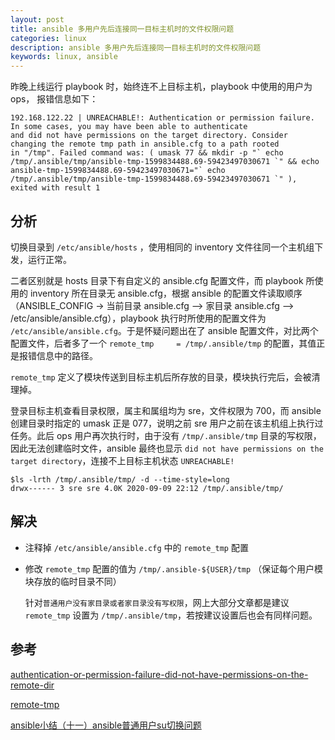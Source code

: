 ```yaml
---
layout: post
title: ansible 多用户先后连接同一目标主机时的文件权限问题
categories: linux
description: ansible 多用户先后连接同一目标主机时的文件权限问题
keywords: linux, ansible
---
```



昨晚上线运行 playbook 时，始终连不上目标主机，playbook 中使用的用户为 ops， 报错信息如下：

```shell
192.168.122.22 | UNREACHABLE!: Authentication or permission failure. In some cases, you may have been able to authenticate 
and did not have permissions on the target directory. Consider changing the remote tmp path in ansible.cfg to a path rooted 
in "/tmp". Failed command was: ( umask 77 && mkdir -p "` echo /tmp/.ansible/tmp/ansible-tmp-1599834488.69-59423497030671 `" && echo 
ansible-tmp-1599834488.69-59423497030671="` echo /tmp/.ansible/tmp/ansible-tmp-1599834488.69-59423497030671 `" ), exited with result 1
```

## 分析

切换目录到 `/etc/ansible/hosts` ，使用相同的 inventory 文件往同一个主机组下发，运行正常。

二者区别就是 hosts 目录下有自定义的 ansible.cfg 配置文件，而 playbook 所使用的 inventory 所在目录无 ansible.cfg，根据 ansible 的配置文件读取顺序（ANSIBLE_CONFIG -> 当前目录 ansible.cfg --> 家目录 ansible.cfg --> /etc/ansible/ansible.cfg），playbook 执行时所使用的配置文件为 `/etc/ansible/ansible.cfg`。于是怀疑问题出在了 ansible 配置文件，对比两个配置文件，后者多了一个 `remote_tmp     = /tmp/.ansible/tmp` 的配置，其值正是报错信息中的路径。

`remote_tmp` 定义了模块传送到目标主机后所存放的目录，模块执行完后，会被清理掉。

登录目标主机查看目录权限，属主和属组均为 sre，文件权限为 700，而 ansible 创建目录时指定的 umask 正是 077，说明之前 sre 用户之前在该主机组上执行过任务。此后 ops 用户再次执行时，由于没有 `/tmp/.ansible/tmp` 目录的写权限，因此无法创建临时文件，ansible 最终也显示 `did not have permissions on the target directory`，连接不上目标主机状态 `UNREACHABLE!`

```shell
$ls -lrth /tmp/.ansible/tmp/ -d --time-style=long
drwx------ 3 sre sre 4.0K 2020-09-09 22:12 /tmp/.ansible/tmp/
```

## 解决

 - 注释掉 `/etc/ansible/ansible.cfg` 中的 `remote_tmp` 配置
 - 修改 `remote_tmp` 配置的值为 `/tmp/.ansible-${USER}/tmp` （保证每个用户模块存放的临时目录不同）
   
   针对`普通用户没有家目录或者家目录没有写权限`，网上大部分文章都是建议 `remote_tmp` 设置为 `/tmp/.ansible/tmp`，若按建议设置后也会有同样问题。
 

## 参考

[authentication-or-permission-failure-did-not-have-permissions-on-the-remote-dir](https://stackoverflow.com/questions/35176548/authentication-or-permission-failure-did-not-have-permissions-on-the-remote-dir)

[remote-tmp](https://docs.ansible.com/ansible/2.3/intro_configuration.html#remote-tmp)

[ansible小结（十一）ansible普通用户su切换问题](http://www.361way.com/ansible-su/4882.html)




